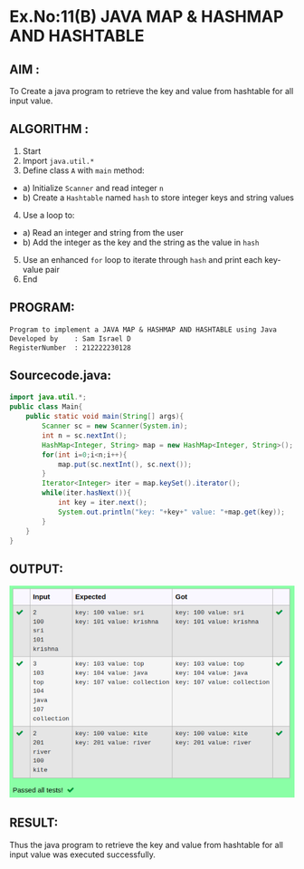 # Ex.No:11(B)   JAVA MAP & HASHMAP AND HASHTABLE
## AIM :
To Create a java program to retrieve the key and value from hashtable for all input value.

## ALGORITHM :

1.	Start
2.	Import `java.util.*`
3.	Define class `A` with `main` method:
-	a) Initialize `Scanner` and read integer `n`
-	b) Create a `Hashtable` named `hash` to store integer keys and string values
4.	Use a loop to:
-	a) Read an integer and string from the user
-	b) Add the integer as the key and the string as the value in `hash`
5.	Use an enhanced `for` loop to iterate through `hash` and print each key-value pair
6.	End




## PROGRAM:
 ```
Program to implement a JAVA MAP & HASHMAP AND HASHTABLE using Java
Developed by    : Sam Israel D
RegisterNumber  : 212222230128
```

## Sourcecode.java:


```java
import java.util.*;
public class Main{
    public static void main(String[] args){
        Scanner sc = new Scanner(System.in);
        int n = sc.nextInt();
        HashMap<Integer, String> map = new HashMap<Integer, String>();
        for(int i=0;i<n;i++){
            map.put(sc.nextInt(), sc.next());
        }
        Iterator<Integer> iter = map.keySet().iterator();
        while(iter.hasNext()){
            int key = iter.next();
            System.out.println("key: "+key+" value: "+map.get(key));
        }
    }
}
```




## OUTPUT:

![alt text](image.png)

## RESULT:
Thus the java program to retrieve the key and value from hashtable for all input value was executed successfully.








